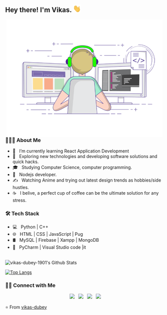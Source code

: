 <h2> Hey there! I'm Vikas. <img src="https://github.com/vikas-dubey-1901/vikas-dubey-1901/blob/master/Hi.gif" width="25"></h2>
<img align="right" alt="GIF" src="https://github.com/vikas-dubey-1901/vikas-dubey-1901/blob/master/gif3.gif" width="500"/>

<h3> 👨🏻‍💻 About Me </h3>

- 🔭 &nbsp; I’m currently learning React Application Development
- 🤔 &nbsp; Exploring new technologies and developing software solutions and quick hacks.
- 🎓 &nbsp; Studying Computer Science, computer programming.
- 💼 &nbsp; Nodejs developer.
- ✍️ &nbsp; Watching Anime and trying out latest design trends as hobbies/side hustles.
- ☕ &nbsp; I belive, a perfect cup of coffee can be the ultimate solution for any stress. 

<h3>🛠 Tech Stack</h3>

- 💻 &nbsp; Python | C++  
- 🌐 &nbsp; HTML | CSS | JavaScript | Pug
- 🛢 &nbsp; MySQL | Firebase | Xampp | MongoDB
- 🔧 &nbsp; PyCharm | Visual Studio code |it


<br>

<img align="center" src="https://github-readme-stats.vercel.app/api?username=vikas-dubey-1901&include_all_commits=true&count_private=true&show_icons=true&line_height=20&title_color=7A7ADB&icon_color=2234AE&text_color=D3D3D3&bg_color=0,000000,130F40" alt="vikas-dubey-1901's Github Stats">

</br>

[![Top Langs](https://github-readme-stats.vercel.app/api/top-langs/?username=vikas-dubey-1901&layout=compact&text_color=daf7dc&bg_color=151515)](https://github.com/vikas-dubey-1901/github-readme-stats)


<h3> 🤝🏻 Connect with Me </h3>

<p align="center">
&nbsp; <a href="https://twitter.com/vikasdu76158147" target="_blank" rel="noopener noreferrer"><img src="https://img.icons8.com/plasticine/100/000000/twitter.png" width="50" /></a>  
&nbsp; <a href="https://www.instagram.com/vikas_dubey_404/" target="_blank" rel="noopener noreferrer"><img src="https://img.icons8.com/plasticine/100/000000/instagram-new.png" width="50" /></a>  
&nbsp; <a href="https://www.linkedin.com/in/vikas-dubey-366377175/" target="_blank" rel="noopener noreferrer"><img src="https://img.icons8.com/plasticine/100/000000/linkedin.png" width="50" /></a>
&nbsp; <a href="mailto:dubey.vikas5003@gmail.com" target="_blank" rel="noopener noreferrer"><img src="https://img.icons8.com/plasticine/100/000000/gmail.png"  width="50" /></a>
</p>

⭐️ From [vikas-dubey](https://github.com/vikas-dubey-1901)
